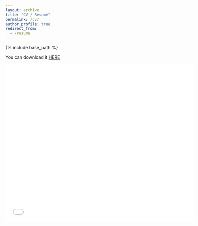 ```yaml
---
layout: archive
title: "CV / Résumé"
permalink: /cv/
author_profile: true
redirect_from:
  - /resume
---
```


{% include base_path %}

You can download it [HERE](/file/cv.pdf)

<embed src="/files/paper1.pdf" width="600px" height="500px" />
